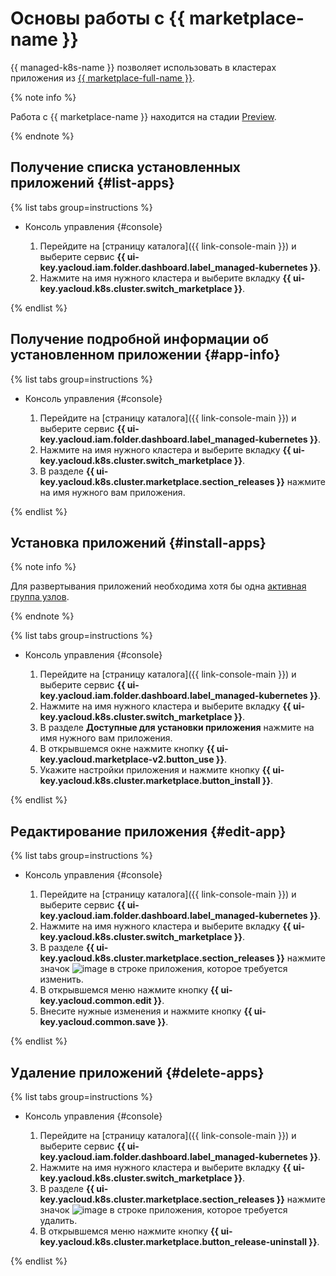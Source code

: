 # Основы работы с {{ marketplace-name }}


{{ managed-k8s-name }} позволяет использовать в кластерах приложения из [{{ marketplace-full-name }}](/marketplace).

{% note info %}

Работа с {{ marketplace-name }} находится на стадии [Preview](../../../overview/concepts/launch-stages.md).

{% endnote %}

## Получение списка установленных приложений {#list-apps}

{% list tabs group=instructions %}

- Консоль управления {#console}

  1. Перейдите на [страницу каталога]({{ link-console-main }}) и выберите сервис **{{ ui-key.yacloud.iam.folder.dashboard.label_managed-kubernetes }}**.
  1. Нажмите на имя нужного кластера и выберите вкладку **{{ ui-key.yacloud.k8s.cluster.switch_marketplace }}**.

{% endlist %}

## Получение подробной информации об установленном приложении {#app-info}

{% list tabs group=instructions %}

- Консоль управления {#console}

  1. Перейдите на [страницу каталога]({{ link-console-main }}) и выберите сервис **{{ ui-key.yacloud.iam.folder.dashboard.label_managed-kubernetes }}**.
  1. Нажмите на имя нужного кластера и выберите вкладку **{{ ui-key.yacloud.k8s.cluster.switch_marketplace }}**.
  1. В разделе **{{ ui-key.yacloud.k8s.cluster.marketplace.section_releases }}** нажмите на имя нужного вам приложения.

{% endlist %}

## Установка приложений {#install-apps}

{% note info %}

Для развертывания приложений необходима хотя бы одна [активная группа узлов](../node-group/node-group-create.md#node-group-create).

{% endnote %}

{% list tabs group=instructions %}

- Консоль управления {#console}

  1. Перейдите на [страницу каталога]({{ link-console-main }}) и выберите сервис **{{ ui-key.yacloud.iam.folder.dashboard.label_managed-kubernetes }}**.
  1. Нажмите на имя нужного кластера и выберите вкладку **{{ ui-key.yacloud.k8s.cluster.switch_marketplace }}**.
  1. В разделе **Доступные для установки приложения** нажмите на имя нужного вам приложения.
  1. В открывшемся окне нажмите кнопку **{{ ui-key.yacloud.marketplace-v2.button_use }}**.
  1. Укажите настройки приложения и нажмите кнопку **{{ ui-key.yacloud.k8s.cluster.marketplace.button_install }}**.

{% endlist %}

## Редактирование приложения {#edit-app}

{% list tabs group=instructions %}

- Консоль управления {#console}

  1. Перейдите на [страницу каталога]({{ link-console-main }}) и выберите сервис **{{ ui-key.yacloud.iam.folder.dashboard.label_managed-kubernetes }}**.
  1. Нажмите на имя нужного кластера и выберите вкладку **{{ ui-key.yacloud.k8s.cluster.switch_marketplace }}**.
  1. В разделе **{{ ui-key.yacloud.k8s.cluster.marketplace.section_releases }}** нажмите значок ![image](../../../_assets/console-icons/ellipsis.svg) в строке приложения, которое требуется изменить.
  1. В открывшемся меню нажмите кнопку **{{ ui-key.yacloud.common.edit }}**.
  1. Внесите нужные изменения и нажмите кнопку **{{ ui-key.yacloud.common.save }}**.

{% endlist %}

## Удаление приложений {#delete-apps}

{% list tabs group=instructions %}

- Консоль управления {#console}

  1. Перейдите на [страницу каталога]({{ link-console-main }}) и выберите сервис **{{ ui-key.yacloud.iam.folder.dashboard.label_managed-kubernetes }}**.
  1. Нажмите на имя нужного кластера и выберите вкладку **{{ ui-key.yacloud.k8s.cluster.switch_marketplace }}**.
  1. В разделе **{{ ui-key.yacloud.k8s.cluster.marketplace.section_releases }}** нажмите значок ![image](../../../_assets/console-icons/ellipsis.svg) в строке приложения, которое требуется удалить.
  1. В открывшемся меню нажмите кнопку **{{ ui-key.yacloud.k8s.cluster.marketplace.button_release-uninstall }}**.

{% endlist %}